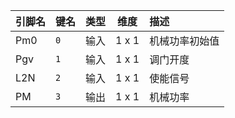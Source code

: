 <!--
DO NOT EDIT THIS FILE DIRECTLY.
This file is generated by tools/comp-docs.js.
All changes will be overwritten by regeneration.
-->

<slot class="model-pins">

| 引脚名 | 键名 | 类型 | 维度 | 描述 |
|:------ |:---- |:----:|:----:|:---- |
| Pm0 | `0` | 输入 | 1 x 1 | 机械功率初始值 |
| Pgv | `1` | 输入 | 1 x 1 | 调门开度 |
| L2N | `2` | 输入 | 1 x 1 | 使能信号 |
| PM | `3` | 输出 | 1 x 1 | 机械功率 |

</slot>
